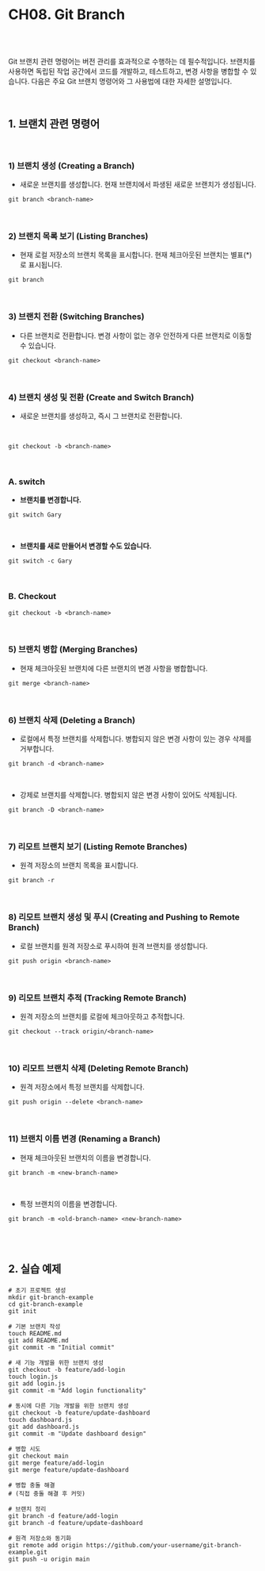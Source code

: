 
# CH08. Git Branch

<br>
<br>

Git 브랜치 관련 명령어는 버전 관리를 효과적으로 수행하는 데 필수적입니다. 브랜치를 사용하면 독립된 작업 공간에서 코드를 개발하고, 테스트하고, 변경 사항을 병합할 수 있습니다. 다음은 주요 Git 브랜치 명령어와 그 사용법에 대한 자세한 설명입니다.

<br>

  

## 1. 브랜치 관련 명령어

<br>  

### 1) 브랜치 생성 (Creating a Branch) 

- 새로운 브랜치를 생성합니다. 현재 브랜치에서 파생된 새로운 브랜치가 생성됩니다.
  

```
git branch <branch-name>
```

<br>  

### 2) 브랜치 목록 보기 (Listing Branches)

- 현재 로컬 저장소의 브랜치 목록을 표시합니다. 현재 체크아웃된 브랜치는 별표(\*)로 표시됩니다.
  

```
git branch
```

<br>
  

### 3) 브랜치 전환 (Switching Branches)

- 다른 브랜치로 전환합니다. 변경 사항이 없는 경우 안전하게 다른 브랜치로 이동할 수 있습니다.
  

```
git checkout <branch-name>
```

<br>  

### 4) 브랜치 생성 및 전환 (Create and Switch Branch)

- 새로운 브랜치를 생성하고, 즉시 그 브랜치로 전환합니다.

<br>

```
git checkout -b <branch-name>
```

<br>

  

### A. switch

- **브랜치를 변경합니다.**

```
git switch Gary
```

<br>  

- **브랜치를 새로 만들어서 변경할 수도 있습니다.**

```
git switch -c Gary
```

<br>

### B. Checkout

```
git checkout -b <branch-name>
```

<br>

###   

### 5) 브랜치 병합 (Merging Branches)

- 현재 체크아웃된 브랜치에 다른 브랜치의 변경 사항을 병합합니다. 

```
git merge <branch-name>
```

<br>  

### 6) 브랜치 삭제 (Deleting a Branch)

- 로컬에서 특정 브랜치를 삭제합니다. 병합되지 않은 변경 사항이 있는 경우 삭제를 거부합니다.

```
git branch -d <branch-name>
```

<br>

- 강제로 브랜치를 삭제합니다. 병합되지 않은 변경 사항이 있어도 삭제됩니다.

```
git branch -D <branch-name>
```

<br>  

### 7) 리모트 브랜치 보기 (Listing Remote Branches)

- 원격 저장소의 브랜치 목록을 표시합니다.
 

```
git branch -r
```

<br>  

### 8) 리모트 브랜치 생성 및 푸시 (Creating and Pushing to Remote Branch)

- 로컬 브랜치를 원격 저장소로 푸시하여 원격 브랜치를 생성합니다.


```
git push origin <branch-name>
```

<br>  

### 9) 리모트 브랜치 추적 (Tracking Remote Branch)

- 원격 저장소의 브랜치를 로컬에 체크아웃하고 추적합니다. 

```
git checkout --track origin/<branch-name>
```

<br>  

### 10) 리모트 브랜치 삭제 (Deleting Remote Branch)

- 원격 저장소에서 특정 브랜치를 삭제합니다.  

```
git push origin --delete <branch-name>
```

<br>  

### 11) 브랜치 이름 변경 (Renaming a Branch)

- 현재 체크아웃된 브랜치의 이름을 변경합니다.

```
git branch -m <new-branch-name>
```

<br>

- 특정 브랜치의 이름을 변경합니다.

```
git branch -m <old-branch-name> <new-branch-name>
```

<br>
<br>

## 2. 실습 예제

####   

```
# 초기 프로젝트 생성
mkdir git-branch-example
cd git-branch-example
git init

# 기본 브랜치 작성
touch README.md
git add README.md
git commit -m "Initial commit"

# 새 기능 개발을 위한 브랜치 생성
git checkout -b feature/add-login
touch login.js
git add login.js
git commit -m "Add login functionality"

# 동시에 다른 기능 개발을 위한 브랜치 생성
git checkout -b feature/update-dashboard 
touch dashboard.js
git add dashboard.js
git commit -m "Update dashboard design"

# 병합 시도
git checkout main
git merge feature/add-login
git merge feature/update-dashboard

# 병합 충돌 해결
# (직접 충돌 해결 후 커밋)

# 브랜치 정리
git branch -d feature/add-login
git branch -d feature/update-dashboard

# 원격 저장소와 동기화
git remote add origin https://github.com/your-username/git-branch-example.git
git push -u origin main
```